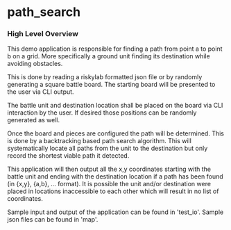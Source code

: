 # path_search

### High Level Overview

This demo application is responsible for finding a path from point a to point b on a grid. More specifically a ground unit finding its destination while avoiding obstacles.

This is done by reading a riskylab formatted json file or by randomly generating a square battle board. The starting board will be presented to the user via CLI output.

The battle unit and destination location shall be placed on the board via CLI interaction by the user. If desired those positions can be randomly generated as well.

Once the board and pieces are configured the path will be determined. This is done by a backtracking based path search algorithm. This will systematically locate all paths from the unit to the destination but only record the shortest viable path it detected.

This application will then output all the x,y coordinates starting with the battle unit and ending with the destination location if a path has been found (in {x,y}, {a,b}, … format). It is possible the unit and/or destination were placed in locations inaccessible to each other which will result in no list of coordinates.

Sample input and output of the application can be found in 'test_io'. Sample json files can be found in 'map'.